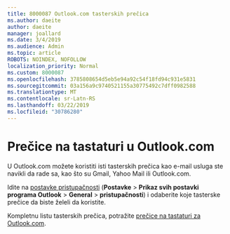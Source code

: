 ```yaml
---
title: 8000087 Outlook.com tasterskih prečica
ms.author: daeite
author: daeite
manager: joallard
ms.date: 3/4/2019
ms.audience: Admin
ms.topic: article
ROBOTS: NOINDEX, NOFOLLOW
localization_priority: Normal
ms.custom: 8000087
ms.openlocfilehash: 3785808654d5eb5e94a92c54f18fd94c931e5831
ms.sourcegitcommit: 03a156a9c9740521155a30775492c7dff0982588
ms.translationtype: MT
ms.contentlocale: sr-Latn-RS
ms.lasthandoff: 03/22/2019
ms.locfileid: "30786280"
---
```

# <a name="keyboard-shortcuts-in-outlookcom"></a>Prečice na tastaturi u Outlook.com

U Outlook.com možete koristiti isti tasterskih prečica kao e-mail usluga ste navikli da rade sa, kao što su Gmail, Yahoo Mail ili Outlook.com.

Idite na [postavke pristupačnosti](https://go.microsoft.com/fwlink/?linkid=2080840) (**Postavke** > **Prikaz svih postavki programa Outlook** > **General** > **pristupačnosti**) i odaberite koje tasterske prečice da biste želeli da koristite.

Kompletnu listu tasterskih prečica, potražite [prečice na tastaturi za Outlook.com](https://support.office.com/article/708d907e-4398-4fc6-9a9a-4fc72bccec16).